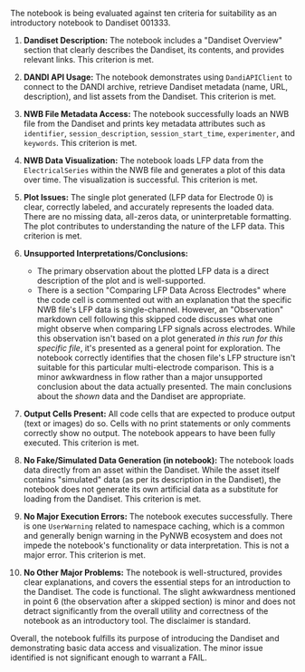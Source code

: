 The notebook is being evaluated against ten criteria for suitability as an introductory notebook to Dandiset 001333.

1.  **Dandiset Description:** The notebook includes a "Dandiset Overview" section that clearly describes the Dandiset, its contents, and provides relevant links. This criterion is met.

2.  **DANDI API Usage:** The notebook demonstrates using `DandiAPIClient` to connect to the DANDI archive, retrieve Dandiset metadata (name, URL, description), and list assets from the Dandiset. This criterion is met.

3.  **NWB File Metadata Access:** The notebook successfully loads an NWB file from the Dandiset and prints key metadata attributes such as `identifier`, `session_description`, `session_start_time`, `experimenter`, and `keywords`. This criterion is met.

4.  **NWB Data Visualization:** The notebook loads LFP data from the `ElectricalSeries` within the NWB file and generates a plot of this data over time. The visualization is successful. This criterion is met.

5.  **Plot Issues:** The single plot generated (LFP data for Electrode 0) is clear, correctly labeled, and accurately represents the loaded data. There are no missing data, all-zeros data, or uninterpretable formatting. The plot contributes to understanding the nature of the LFP data. This criterion is met.

6.  **Unsupported Interpretations/Conclusions:**
    *   The primary observation about the plotted LFP data is a direct description of the plot and is well-supported.
    *   There is a section "Comparing LFP Data Across Electrodes" where the code cell is commented out with an explanation that the specific NWB file's LFP data is single-channel. However, an "Observation" markdown cell following this skipped code discusses what one might observe when comparing LFP signals across electrodes. While this observation isn't based on a plot generated *in this run for this specific file*, it's presented as a general point for exploration. The notebook correctly identifies that the chosen file's LFP structure isn't suitable for this particular multi-electrode comparison. This is a minor awkwardness in flow rather than a major unsupported conclusion about the data actually presented. The main conclusions about the *shown* data and the Dandiset are appropriate.

7.  **Output Cells Present:** All code cells that are expected to produce output (text or images) do so. Cells with no print statements or only comments correctly show no output. The notebook appears to have been fully executed. This criterion is met.

8.  **No Fake/Simulated Data Generation (in notebook):** The notebook loads data directly from an asset within the Dandiset. While the asset itself contains "simulated" data (as per its description in the Dandiset), the notebook does not generate its own artificial data as a substitute for loading from the Dandiset. This criterion is met.

9.  **No Major Execution Errors:** The notebook executes successfully. There is one `UserWarning` related to namespace caching, which is a common and generally benign warning in the PyNWB ecosystem and does not impede the notebook's functionality or data interpretation. This is not a major error. This criterion is met.

10. **No Other Major Problems:** The notebook is well-structured, provides clear explanations, and covers the essential steps for an introduction to the Dandiset. The code is functional. The slight awkwardness mentioned in point 6 (the observation after a skipped section) is minor and does not detract significantly from the overall utility and correctness of the notebook as an introductory tool. The disclaimer is standard.

Overall, the notebook fulfills its purpose of introducing the Dandiset and demonstrating basic data access and visualization. The minor issue identified is not significant enough to warrant a FAIL.